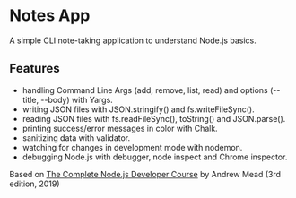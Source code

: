 # Notes App

A simple CLI note-taking application to understand Node.js basics.

## Features
- handling Command Line Args (add, remove, list, read) and options (--title, --body) with Yargs.
- writing JSON files with JSON.stringify() and fs.writeFileSync().
- reading JSON files with fs.readFileSync(), toString() and JSON.parse().
- printing success/error messages in color with Chalk.
- sanitizing data with validator.
- watching for changes in development mode with nodemon.
- debugging Node.js with debugger, node inspect and Chrome inspector.

Based on [The Complete Node.js Developer Course](https://www.udemy.com/course/the-complete-nodejs-developer-course-2/) by Andrew Mead (3rd edition, 2019)
